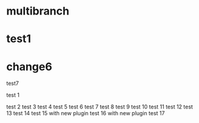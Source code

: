 # multibranch
# test1
# change6
test7

test 1

test 2
test 3
test 4
test 5
test 6
test 7
test 8
test 9
test 10
test 11
test 12
test 13
test 14
test 15 with new plugin
test 16 with new plugin
test 17
